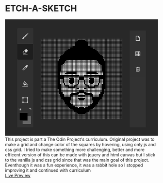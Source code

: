 # ETCH-A-SKETCH
<img src="Assets/ScreenShot.png" alt="screenshot">
This project is part a The Odin Project's curriculum. Original project was to make a grid and change color of the squares by hovering, using only js and css grid. I tried to make something more challenging, better and more efficent version of this can be made with jquery and html canvas but I stick to the vanilla js and css grid since that was the main goal of this project. Eventhough it was a fun experience, it was a rabbit hole so I stopped improving it and continued with curriculum
<br>
<a href="https://zamkamec.github.io/ETCH-A-SKETCH/">Live Preview</a>
